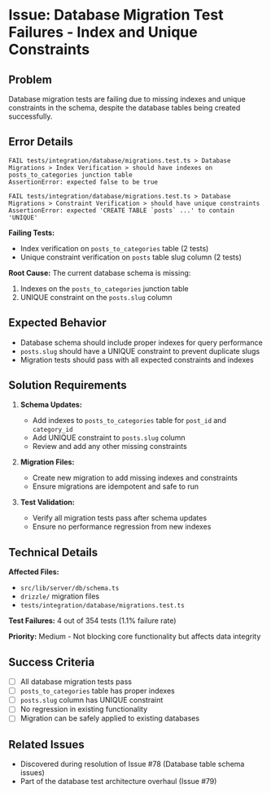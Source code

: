 # Issue: Database Migration Test Failures - Index and Unique Constraints

## Problem

Database migration tests are failing due to missing indexes and unique constraints in the schema, despite the database tables being created successfully.

## Error Details

```
FAIL tests/integration/database/migrations.test.ts > Database Migrations > Index Verification > should have indexes on posts_to_categories junction table
AssertionError: expected false to be true

FAIL tests/integration/database/migrations.test.ts > Database Migrations > Constraint Verification > should have unique constraints
AssertionError: expected 'CREATE TABLE `posts` ...' to contain 'UNIQUE'
```

**Failing Tests:**
- Index verification on `posts_to_categories` table (2 tests)
- Unique constraint verification on `posts` table slug column (2 tests)

**Root Cause:**
The current database schema is missing:
1. Indexes on the `posts_to_categories` junction table
2. UNIQUE constraint on the `posts.slug` column

## Expected Behavior

- Database schema should include proper indexes for query performance
- `posts.slug` should have a UNIQUE constraint to prevent duplicate slugs
- Migration tests should pass with all expected constraints and indexes

## Solution Requirements

1. **Schema Updates:**
   - Add indexes to `posts_to_categories` table for `post_id` and `category_id`
   - Add UNIQUE constraint to `posts.slug` column
   - Review and add any other missing constraints

2. **Migration Files:**
   - Create new migration to add missing indexes and constraints
   - Ensure migrations are idempotent and safe to run

3. **Test Validation:**
   - Verify all migration tests pass after schema updates
   - Ensure no performance regression from new indexes

## Technical Details

**Affected Files:**
- `src/lib/server/db/schema.ts`
- `drizzle/` migration files
- `tests/integration/database/migrations.test.ts`

**Test Failures:** 4 out of 354 tests (1.1% failure rate)

**Priority:** Medium - Not blocking core functionality but affects data integrity

## Success Criteria

- [ ] All database migration tests pass
- [ ] `posts_to_categories` table has proper indexes
- [ ] `posts.slug` column has UNIQUE constraint
- [ ] No regression in existing functionality
- [ ] Migration can be safely applied to existing databases

## Related Issues

- Discovered during resolution of Issue #78 (Database table schema issues)
- Part of the database test architecture overhaul (Issue #79)